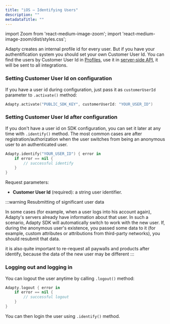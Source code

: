 ```yaml
---
title: "iOS – Identifying Users"
description: ""
metadataTitle: ""
---
```


import Zoom from 'react-medium-image-zoom';
import 'react-medium-image-zoom/dist/styles.css';

Adapty creates an internal profile id for every user. But if you have your authentification system you should set your own Customer User Id. You can find the users by Customer User Id in [Profiles](profiles-crm), use it in [server-side API](getting-started-with-server-side-api), it will be sent to all integrations.

### Setting Customer User Id on configuration

If you have a user id during configuration, just pass it as `customerUserId` parameter to `.activate()` method:

```swift title="Swift"
Adapty.activate("PUBLIC_SDK_KEY", customerUserId: "YOUR_USER_ID")
```

### Setting Customer User Id after configuration

If you don't have a user id on SDK configuration, you can set it later at any time with `.identify()` method. The most common cases are after registration/authorization when the user switches from being an anonymous user to an authenticated user.

```swift title="Swift"
Adapty.identify("YOUR_USER_ID") { error in
    if error == nil {
        // successful identify
    }
}
```

Request parameters:

- **Customer User Id** (required): a string user identifier.

:::warning
Resubmitting of significant user data

In some cases (for example, when a user logs into his account again), Adapty's servers already have information about that user. In such a scenario, Adapty SDK will automatically switch to work with the new user. If, during the anonymous user's existence, you passed some data to it (for example, custom attributes or attributions from third-party networks), you should resubmit that data.

it is also quite important to re-request all paywalls and products after identify, because the data of the new user may be different
:::

### Logging out and logging in

You can logout the user anytime by calling `.logout()` method:

```swift title="Swift"
Adapty.logout { error in
    if error == nil {
        // successful logout
    }
}
```

You can then login the user using `.identify()` method.